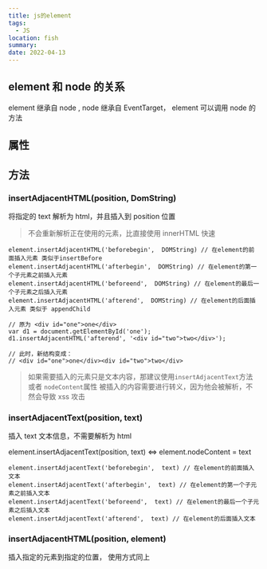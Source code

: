 ```yaml
---
title: js的element
tags:
  - JS
location: fish
summary:
date: 2022-04-13
---
```


## element 和 node 的关系

element 继承自 node , node 继承自 EventTarget， element 可以调用 node 的方法

## 属性

## 方法

### insertAdjacentHTML(position, DomString)

将指定的 text 解析为 html，并且插入到 position 位置

> 不会重新解析正在使用的元素，比直接使用 innerHTML 快速

```
element.insertAdjacentHTML('beforebegin',  DOMString) // 在element的前面插入元素 类似于insertBefore
element.insertAdjacentHTML('afterbegin',  DOMString) // 在element的第一个子元素之前插入元素
element.insertAdjacentHTML('beforeend',  DOMString) // 在element的最后一个子元素之后插入元素
element.insertAdjacentHTML('afterend',  DOMString) // 在element的后面插入元素 类似于 appendChild
```

```
// 原为 <div id="one">one</div>
var d1 = document.getElementById('one');
d1.insertAdjacentHTML('afterend', '<div id="two">two</div>');

// 此时，新结构变成：
// <div id="one">one</div><div id="two">two</div>

```

> 如果需要插入的元素只是文本内容，那建议使用`insertAdjacentText`方法 或者 `nodeContent`属性
> 被插入的内容需要进行转义，因为他会被解析，不然会导致 xss 攻击

### insertAdjacentText(position, text)

插入 text 文本信息，不需要解析为 html

element.insertAdjacentText(position, text) <=> element.nodeContent = text

```
element.insertAdjacentText('beforebegin',  text) // 在element的前面插入文本
element.insertAdjacentText('afterbegin',  text) // 在element的第一个子元素之前插入文本
element.insertAdjacentText('beforeend',  text) // 在element的最后一个子元素之后插入文本
element.insertAdjacentText('afterend',  text) // 在element的后面插入文本
```

### insertAdjacentHTML(position, element)

插入指定的元素到指定的位置， 使用方式同上
